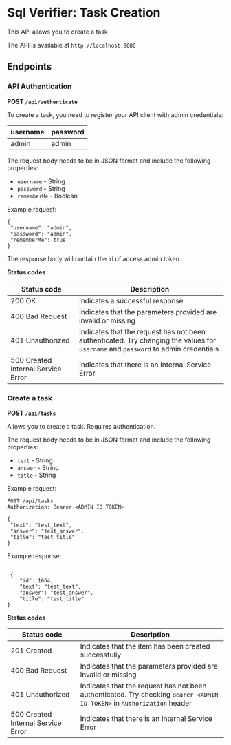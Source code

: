 # Sql Verifier: Task Creation

This API allows you to create a task

The API is available at `http://localhost:8080`

## Endpoints 

### API Authentication

**POST `/api/authenticate`**

To create a task, you need to register your API client with admin credentials:

|username |password  |
|---------|----------|
|admin    |    admin |

The request body needs to be in JSON format and include the following properties:

 - `username` - String
 - `password` - String
 - `rememberMe` - Boolean
 
 Example request:

 ```
 {
  "username": "admin",
  "password": "admin",
  "rememberMe": true
}
 ```

The response body will contain the id of access admin token. 

**Status codes**

| Status code                        | Description                                                                                                                       |
| ---------------------------------- | --------------------------------------------------------------------------------------------------------------------------------- |
| 200 OK                             | Indicates a successful response                                                                                                   |
| 400 Bad Request                    | Indicates that the parameters provided are invalid or missing                                                                     |
| 401 Unauthorized                   | Indicates that the request has not been authenticated. Try changing the values for `username` and `password` to admin credentials |
| 500 Created Internal Service Error | Indicates that there is an Internal Service Error                                                                                 |


### Create a task

**POST `/api/tasks`**

Allows you to create a task. Requires authentication.

The request body needs to be in JSON format and include the following properties:

 - `text` - String
 - `answer` - String
 - `title` - String
 

 Example request:

 ```
POST /api/tasks
Authorization: Bearer <ADMIN ID TOKEN>
 
 {
  "text": "test_text",
  "answer": "test_answer",
  "title": "test_title"
}
 ```
 
 
 Example response:

```
 
 {
    "id": 1664,
    "text": "test_text",
    "answer": "test_answer",
    "title": "test_title"
}

```
 
 **Status codes**
 
| Status code                        | Description                                                                                                             |
| ---------------------------------- | ----------------------------------------------------------------------------------------------------------------------- |
| 201 Created                        | Indicates that the item has been created successfully                                                                   |
| 400 Bad Request                    | Indicates that the parameters provided are invalid or missing                                                           |
| 401 Unauthorized                   | Indicates that the request has not been authenticated. Try checking `Bearer <ADMIN ID TOKEN>` in `Authorization` header |
| 500 Created Internal Service Error | Indicates that there is an Internal Service Error                                                                       |
